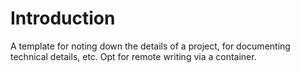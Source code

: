 
# Introduction

A template for noting down the details of a project, for documenting technical details, etc.  Opt for remote writing via a container.

<br>
<br>

<br>
<br>

<br>
<br>

<br>
<br>
